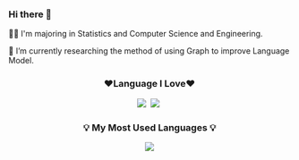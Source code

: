 ### Hi there 👋

<div>
  <p>
    👩‍💻 I'm majoring in Statistics and Computer Science and Engineering.
  </p>
  <p>
    🌱 I’m currently researching the method of using Graph to improve Language Model.
  </p>
</div>

<h3 align="center">❤Language I Love❤</h3>
<p align="center">
    <img src="https://img.shields.io/badge/Python-3766AB?style=flat-square&logo=Python&logoColor=white"/>&nbsp
    <img src="https://img.shields.io/badge/R-3766AB?style=flat-square&logo=R&logoColor=white"/>&nbsp
</p>

<h3 align="center">💡 My Most Used Languages 💡</h3>

<p align="center">
  <a href="https://github.com/MINJIK01">
    <img align="center" src="https://github-readme-stats.vercel.app/api/top-langs/?username=MINJIK01&layout=compact&show_icons=true&show_owner=true&theme=nord" />
  </a>
</p>



<!--
**MINJIK01/MINJIK01** is a ✨ _special_ ✨ repository because its `README.md` (this file) appears on your GitHub profile.
  <p>
    🙋‍♀️ I joined LearnDataLab in SKKU as a researcher from 04/03/2024! Feel free to contact me! :)
  </p>

Here are some ideas to get you started:

- 🔭 I’m currently working on ...
- 🌱 I’m currently learning ...
- 👯 I’m looking to collaborate on ...
- 🤔 I’m looking for help with ...
- 💬 Ask me about ...
- 📫 How to reach me: ...
- 😄 Pronouns: ...
- ⚡ Fun fact: ...
-->
